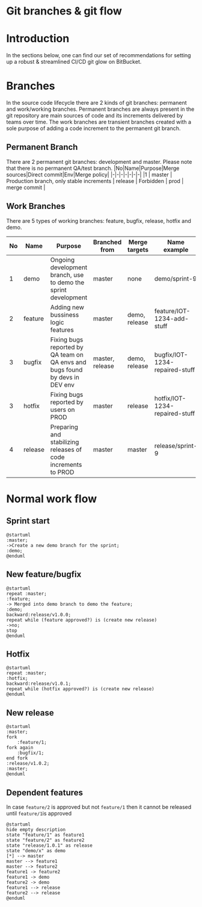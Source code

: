 # Git branches & git flow


# Introduction
In the sections below, one can find our set of recommendations for setting up a robust & streamlined CI/CD git glow on BitBucket.

# Branches
In the source code lifecycle there are 2 kinds of git branches: permanent and work/working branches. Permanent branches are always present in the git repository are main sources of code and its increments delivered by teams over time. The work branches are transient branches created with a sole purpose of adding a code increment to the permanent git branch.

## Permanent Branch
There are 2 permanent git branches: development and master. Please note that there is no permanent QA/test branch.
|No|Name|Purpose|Merge sources|Direct commit|Env|Merge policy|
|-|-|-|-|-|-|-|
|1 | master | Production branch, only stable increments | release | Forbidden | prod | merge commit |

## Work Branches
There are 5 types of working branches: feature, bugfix, release, hotfix and demo.

|No|Name|Purpose| Branched from | Merge targets | Name example | Env | Merge policy |
|-|-|-|-|-|-|-|-|
|1 | demo | Ongoing development branch, use to demo the sprint development | master | none | demo/sprint-9 | dev, QA | merge commit |
| 2 | feature | Adding new bussiness logic features | master | demo, release | feature/IOT-1234-add-stuff | dev | merge commit |
| 3	| bugfix | Fixing bugs reported by QA team on QA envs and bugs found by devs in DEV env | master, release | demo, release | bugfix/IOT-1234-repaired-stuff | dev | merge commit |
| 3 | hotfix | Fixing bugs reported by users on PROD | master | release | hotfix/IOT-1234-repaired-stuff | dev, QA | merge commit |
| 4 | release | Preparing and stabilizing releases of code increments to PROD | master | master | release/sprint-9 | dev, QA, Pre-Prod |merge commit |

# Normal work flow

## Sprint start

```plantuml
@startuml
:master;
->Create a new demo branch for the sprint;
:demo;
@enduml
```

## New feature/bugfix

```plantuml
@startuml
repeat :master;
:feature;
-> Merged into demo branch to demo the feature;
:demo;
backward:release/v1.0.0;
repeat while (feature approved?) is (create new release)
->no;
stop
@enduml
```

## Hotfix

```plantuml
@startuml
repeat :master;
:hotfix;
backward:release/v1.0.1;
repeat while (hotfix approved?) is (create new release)
@enduml
```

## New release

```plantuml
@startuml
:master;
fork
    :feature/1;
fork again
    :bugfix/1;
end fork
:release/v1.0.2;
:master;
@enduml
```

## Dependent features

In case `feature/2` is approved but not `feature/1` then it cannot be released until `feature/1`is approved

```plantuml
@startuml
hide empty description
state "feature/1" as feature1
state "feature/2" as feature2
state "release/1.0.1" as release
state "demo/x" as demo
[*] --> master
master --> feature1
master --> feature2
feature1 -> feature2
feature1 -> demo
feature2 -> demo
feature1 --> release
feature2 --> release
@enduml
```
